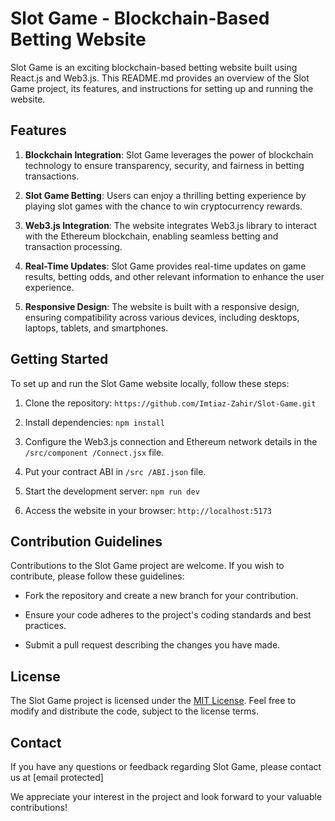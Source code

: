 # Slot Game - Blockchain-Based Betting Website

Slot Game is an exciting blockchain-based betting website built using React.js and Web3.js. This README.md provides an overview of the Slot Game project, its features, and instructions for setting up and running the website.

## Features

1. **Blockchain Integration**: Slot Game leverages the power of blockchain technology to ensure transparency, security, and fairness in betting transactions.

2. **Slot Game Betting**: Users can enjoy a thrilling betting experience by playing slot games with the chance to win cryptocurrency rewards.

3. **Web3.js Integration**: The website integrates Web3.js library to interact with the Ethereum blockchain, enabling seamless betting and transaction processing.

4. **Real-Time Updates**: Slot Game provides real-time updates on game results, betting odds, and other relevant information to enhance the user experience.

5. **Responsive Design**: The website is built with a responsive design, ensuring compatibility across various devices, including desktops, laptops, tablets, and smartphones.

## Getting Started

To set up and run the Slot Game website locally, follow these steps:

1. Clone the repository: `https://github.com/Imtiaz-Zahir/Slot-Game.git`

2. Install dependencies: `npm install`

3. Configure the Web3.js connection and Ethereum network details in the `/src/component
/Connect.jsx` file.

4. Put your contract ABI in `/src
/ABI.json` file.

5. Start the development server: `npm run dev`

6. Access the website in your browser: `http://localhost:5173`

## Contribution Guidelines

Contributions to the Slot Game project are welcome. If you wish to contribute, please follow these guidelines:

- Fork the repository and create a new branch for your contribution.

- Ensure your code adheres to the project's coding standards and best practices.

- Submit a pull request describing the changes you have made.

## License

The Slot Game project is licensed under the [MIT License](LICENSE). Feel free to modify and distribute the code, subject to the license terms.

## Contact

If you have any questions or feedback regarding Slot Game, please contact us at [email protected]

We appreciate your interest in the project and look forward to your valuable contributions!
